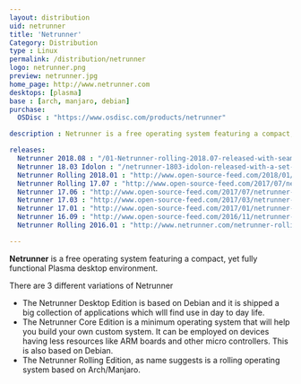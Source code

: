 ```yaml
---
layout: distribution
uid: netrunner
title: 'Netrunner'
Category: Distribution
type : Linux
permalink: /distribution/netrunner
logo: netrunner.png
preview: netrunner.jpg
home_page: http://www.netrunner.com
desktops: [plasma]
base : [arch, manjaro, debian]
purchase:
  OSDisc : "https://www.osdisc.com/products/netrunner"

description : Netrunner is a free operating system featuring a compact, yet fully functional desktop environment. Read reviews, updates and other stories on Netrunner operating system.

releases:
  Netrunner 2018.08 : "/01-Netrunner-rolling-2018.07-released-with-seamless-gtk-integration/"
  Netrunner 18.03 Idolon : "/netrunner-1803-idolon-released-with-a-set-of-redesigned-artworks/"
  Netrunner Rolling 2018.01 : "http://www.open-source-feed.com/2018/01/netrunner-rolling-201801-released-with.html"
  Netrunner Rolling 17.07 : "http://www.open-source-feed.com/2017/07/netrunner-rolling-201707-snapshot-is.html"
  Netrunner 17.06 : "http://www.open-source-feed.com/2017/07/netrunner-1706-daedalus-released-with.html"
  Netrunner 17.03 : "http://www.open-source-feed.com/2017/03/netrunner-desktop-1703-cyclotron.html"
  Netrunner 17.01 : "http://www.open-source-feed.com/2017/01/netrunner-desktop-1701-baryon-released.html"
  Netrunner 16.09 : "http://www.open-source-feed.com/2016/11/netrunner-desktop-1609-released-for-x64.html"
  Netrunner Rolling 2016.01 : "http://www.netrunner.com/netrunner-rolling-2016-01-released/"

---
```

**Netrunner** is a free operating system featuring a compact, yet fully functional Plasma desktop environment.

There are 3 different variations of Netrunner

- The Netrunner Desktop Edition is based on Debian and it is shipped a big collection of applications which wlll find use in day to day life.
- The Netrunner Core Edition is a minimum operating system that will help you build your own custom system. It can be employed on devices having less resources like ARM boards and other micro controllers. This is also based on Debian.
- The Netrunner Rolling Edition, as name suggests is a rolling operating system based on Arch/Manjaro.
